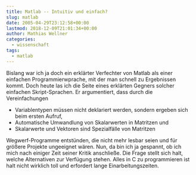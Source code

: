 ```yaml
---
title: Matlab -- Intuitiv und einfach?
slug: matlab
date: 2005-04-29T23:12:58+00:00
lastmod: 2018-12-09T21:01:34+00:00
author: Mathias Wellner
categories:
  - wissenschaft
tags:
  - matlab
---
```

Bislang war ich ja doch ein erklärter Verfechter von Matlab als einer einfachen Programmierwprache, mit der man schnell zu Ergebnissen kommt. Doch heute las ich die Seite eines erklärten Gegners solcher einfachen Skript-Sprachen. Er argumentiert, dass durch die Vereinfachungen

  * Variablentypen müssen nicht deklariert werden, sondern ergeben sich beim ersten Aufruf,
  * Automatische Umwandlung von Skalarwerten in Matritzen und
  * Skalarwerte und Vektoren sind Spezialfälle von Matritzen

Wegwerf-Programme entstünden, die nicht mehr lesbar seien und für größere Projekte ungeeignet wären. Nun, da bin ich ja gespannt, ob ich mich nach einiger Zeit seiner Kritik anschließe. Die Frage stellt sich halt, welche Alternativen zur Verfügung stehen. Alles in C zu programmieren ist halt nicht wirklich toll und erfordert lange Einarbeitungszeiten.